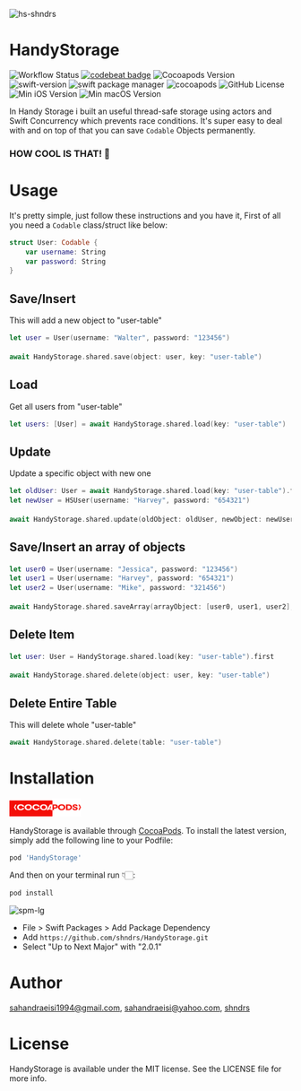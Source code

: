 ![hs-shndrs](https://github.com/user-attachments/assets/af028af3-2397-488e-ba81-126c1227527c)
# HandyStorage
![Workflow Status](https://github.com/shndrs/HandyStorage/actions/workflows/swift.yml/badge.svg)
[![codebeat badge](https://codebeat.co/badges/889e7bd9-5986-4bf1-886c-befec23ee93e)](https://codebeat.co/projects/github-com-shndrs-handystorage-main)
![Cocoapods Version](https://img.shields.io/cocoapods/v/HandyStorage)
![swift-version](https://img.shields.io/badge/Swift-6-blueviolet.svg)
![swift package manager](https://img.shields.io/badge/SwiftPackageManager-compatible-000000.svg)
![cocoapods](https://img.shields.io/badge/CocoaPods-compatible-000000.svg)
![GitHub License](https://img.shields.io/github/license/shndrs/HandyStorage)
![Min iOS Version](https://img.shields.io/badge/iOS_Version-13%2B-yellow)
![Min macOS Version](https://img.shields.io/badge/macOS_Version-10.15%2B-yellow)

In Handy Storage i built an useful thread-safe storage using actors and Swift Concurrency which prevents race conditions. It's super easy to deal with and on top of that you can save `Codable` Objects permanently.

### HOW COOL IS THAT! 🙂
# Usage
It's pretty simple, just follow these instructions and you have it,
First of all you need a `Codable` class/struct like below:
```Swift
struct User: Codable {
    var username: String
    var password: String
}
```
## Save/Insert
This will add a new object to "user-table"
```Swift
let user = User(username: "Walter", password: "123456")

await HandyStorage.shared.save(object: user, key: "user-table")
```
## Load
Get all users from "user-table"
```Swift     
let users: [User] = await HandyStorage.shared.load(key: "user-table")
```
## Update
Update a specific object with new one
```Swift
let oldUser: User = await HandyStorage.shared.load(key: "user-table").first
let newUser = HSUser(username: "Harvey", password: "654321")

await HandyStorage.shared.update(oldObject: oldUser, newObject: newUser, key: "user-table")
```
## Save/Insert an array of objects
```Swift
let user0 = User(username: "Jessica", password: "123456")
let user1 = User(username: "Harvey", password: "654321")
let user2 = User(username: "Mike", password: "321456")

await HandyStorage.shared.saveArray(arrayObject: [user0, user1, user2], key: "user-table")
```
## Delete Item
```Swift
let user: User = HandyStorage.shared.load(key: "user-table").first

await HandyStorage.shared.delete(object: user, key: "user-table")
```
## Delete Entire Table
This will delete whole "user-table"
```Swift
await HandyStorage.shared.delete(table: "user-table")
```
Installation
=======

 <img src="https://raw.githubusercontent.com/CocoaPods/shared_resources/master/img/CocoaPods-Logo-Highlight.png" width="128px" height="32px" />

HandyStorage is available through [CocoaPods](https://cocoapods.org/pods/HandyStorage). To install
the latest version, simply add the following line to your Podfile:

```ruby
pod 'HandyStorage'
```
And then on your terminal run 👇🏻:
```bash
pod install
```
![spm-lg](https://github.com/user-attachments/assets/51a6b069-f05d-4152-a73c-9c9bc6e6eb56)
- File > Swift Packages > Add Package Dependency
- Add `https://github.com/shndrs/HandyStorage.git`
- Select "Up to Next Major" with "2.0.1"

Author
=======
sahandraeisi1994@gmail.com, sahandraeisi@yahoo.com, [shndrs](https://linkedin.com/in/shndrs)

License
=======
HandyStorage is available under the MIT license. See the LICENSE file for more info.
